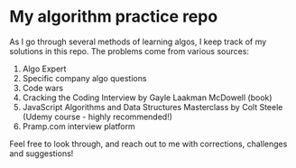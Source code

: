 # My algorithm practice repo

As I go through several methods of learning algos, I keep track of my solutions in this repo.
The problems come from various sources:

1. Algo Expert
2. Specific company algo questions
3. Code wars
4. Cracking the Coding Interview by Gayle Laakman McDowell (book)
5. JavaScript Algorithms and Data Structures Masterclass by Colt Steele (Udemy course - highly recommended!)
6. Pramp.com interview platform

Feel free to look through, and reach out to me with corrections, challenges and suggestions!
